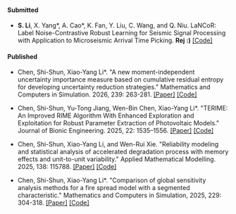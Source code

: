 #### Submitted

- <strong>S. Li</strong>, X. Yang*, A. Cao*, K. Fan, Y. Liu, C. Wang, and Q. Niu. LaNCoR: Label Noise-Contrastive Robust Learning for Seismic Signal Processing with Application to Microseismic Arrival Time Picking. <strong>Rej :)</strong> [[Code]](https://github.com/senli1073/LaNCor)

#### Published

- </strong>Chen, Shi-Shun</strong>, Xiao-Yang Li*. "A new moment-independent uncertainty importance measure based on cumulative residual entropy for developing uncertainty reduction strategies." Mathematics and Computers in Simulation. 2026, 239: 263-281. [[Paper]](https://doi.org/10.1016/j.matcom.2025.06.004) [[Code]](https://github.com/dirge1/GSA_CRE)

- </strong>Chen, Shi-Shun</strong>, Yu-Tong Jiang, Wen-Bin Chen, Xiao-Yang Li*. "TERIME: An Improved RIME Algorithm With Enhanced Exploration and Exploitation for Robust Parameter Extraction of Photovoltaic Models." Journal of Bionic Engineering. 2025, 22: 1535–1556. [[Paper]](https://doi.org/10.1007/s42235-025-00679-8) [[Code]](https://github.com/dirge1/TERIME)

- </strong>Chen, Shi-Shun</strong>, Xiao-Yang Li, and Wen-Rui Xie. "Reliability modeling and statistical analysis of accelerated degradation process with memory effects and unit-to-unit variability." Applied Mathematical Modelling. 2025, 138: 115788. [[Paper]](https://doi.org/10.1016/j.apm.2024.115788) [[Code]](https://github.com/dirge1/FBM_ADT)

- </strong>Chen, Shi-Shun</strong>, Xiao-Yang Li*. "Comparison of global sensitivity analysis methods for a fire spread model with a segmented characteristic." Mathematics and Computers in Simulation, 2025, 229: 304-318. [[Paper]](https://doi.org/10.1016/j.matcom.2024.10.012) [[Code]](https://github.com/dirge1/GSA_segmented)

